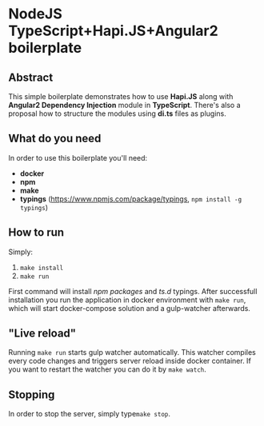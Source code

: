 # NodeJS TypeScript+Hapi.JS+Angular2 boilerplate

## Abstract
This simple boilerplate demonstrates how to use **Hapi.JS** along with **Angular2 Dependency Injection** module in **TypeScript**. There's also a proposal how to structure the modules using **di.ts** files as plugins.

## What do you need
In order to use this boilerplate you'll need:
 - **docker**
 - **npm**
 - **make**
 - **typings** (https://www.npmjs.com/package/typings, ```npm install -g typings```)

## How to run
Simply:
1. ```make install```
2. ```make run```

First command will install *npm packages* and *ts.d* typings. After successfull installation you run the application in docker environment with ```make run```, which will start docker-compose solution and a gulp-watcher afterwards.

## "Live reload"
Running ```make run``` starts gulp watcher automatically. This watcher compiles every code changes and triggers server reload inside docker container. If you want to restart the watcher you can do it by ```make watch```.

## Stopping
In order to stop the server, simply type```make stop```.
